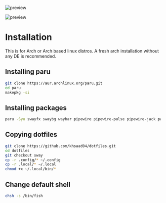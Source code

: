 ![preview](https://github.com/khsaad04/dotfiles/blob/sway/assets/preview.png?raw=true)

![preview](https://github.com/khsaad04/dotfiles/blob/sway/assets/preview2.png?raw=true)

# Installation 

This is for Arch or Arch based linux distros. A fresh arch installation without any DE is recommended.

## Installing paru
```sh
git clone https://aur.archlinux.org/paru.git
cd paru
makepkg -si
```

## Installing packages
```sh
paru -Syu swayfx swaybg waybar pipewire pipewire-pulse pipewire-jack pamixer wireplumber xord-xwayland xdg-desktop-portal-wlr qt5-wayland qt6-wayland grim slurp wofi kitty fish starship cava-git neofetch btop bat neovim ripgrep fd wl-clipboard dunst libnotify sddm ttf-firacode-nerd nwg-look catppucccin-gtk-theme-mocha papirus-icon-theme polkit-gnome --needed
```

## Copying dotfiles
```sh
git clone https://github.com/khsaad04/dotfiles.git
cd dotfiles
git checkout sway
cp -r .config/* ~/.config
cp -r .local/* ~/.local
chmod +x ~/.local/bin/*
```

## Change default shell

```sh
chsh -s /bin/fish
```
